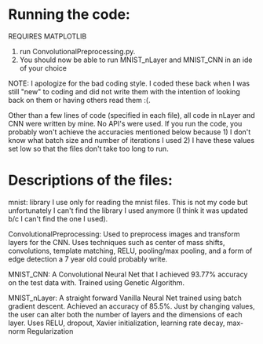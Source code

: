 # Running the code:
REQUIRES MATPLOTLIB
1) run ConvolutionalPreprocessing.py.
2) You should now be able to run MNIST_nLayer and MNIST_CNN in an ide of your choice

NOTE: I apologize for the bad coding style.  I coded these back when I was still "new" to coding and did not write them with the intention of looking back on them or having others read them :(.

Other than a few lines of code (specified in each file), all code in nLayer and CNN were written by mine.  No API's were used.
If you run the code, you probably won't achieve the accuracies mentioned below because 1) I don't know what batch size and number of iterations I used 2) I have these values set low so that the files don't take too long to run.

# Descriptions of the files:

mnist: library I use only for reading the mnist files.  This is not my code but unfortunately I can't find the library I used anymore (I think it was updated b/c I can't find the one I used).

ConvolutionalPreprocessing: Used to preprocess images and transform layers for the CNN.  Uses techniques such as center of mass shifts, convolutions, template matching, RELU, pooling/max pooling, and a form of edge detection a 7 year old could probably write.

MNIST_CNN: A Convolutional Neural Net that I achieved 93.77% accuracy on the test data with.  Trained using Genetic Algorithm.

MNIST_nLayer: A straight forward Vanilla Neural Net trained using batch gradient descent.  Achieved an accuracy of 85.5%. Just by changing values, the user can alter both the number of layers and the dimensions of each layer.  Uses RELU, dropout, Xavier initialization, learning rate decay, max-norm Regularization 
